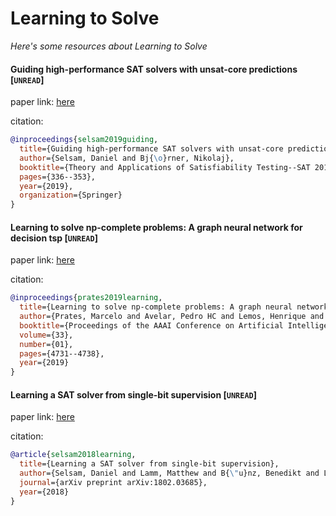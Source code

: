 # Learning to Solve
*Here's some resources about Learning to Solve*

#### Guiding high-performance SAT solvers with unsat-core predictions [`UNREAD`]

paper link: [here](https://arxiv.org/pdf/1903.04671)

citation: 
```bibtex
@inproceedings{selsam2019guiding,
  title={Guiding high-performance SAT solvers with unsat-core predictions},
  author={Selsam, Daniel and Bj{\o}rner, Nikolaj},
  booktitle={Theory and Applications of Satisfiability Testing--SAT 2019: 22nd International Conference, SAT 2019, Lisbon, Portugal, July 9--12, 2019, Proceedings 22},
  pages={336--353},
  year={2019},
  organization={Springer}
}
```
    

#### Learning to solve np-complete problems: A graph neural network for decision tsp [`UNREAD`]

paper link: [here](https://ojs.aaai.org/index.php/AAAI/article/view/4399/4277)

citation: 
```bibtex
@inproceedings{prates2019learning,
  title={Learning to solve np-complete problems: A graph neural network for decision tsp},
  author={Prates, Marcelo and Avelar, Pedro HC and Lemos, Henrique and Lamb, Luis C and Vardi, Moshe Y},
  booktitle={Proceedings of the AAAI Conference on Artificial Intelligence},
  volume={33},
  number={01},
  pages={4731--4738},
  year={2019}
}
```

#### Learning a SAT solver from single-bit supervision [`UNREAD`]

paper link: [here](https://arxiv.org/pdf/1802.03685)

citation: 
```bibtex
@article{selsam2018learning,
  title={Learning a SAT solver from single-bit supervision},
  author={Selsam, Daniel and Lamm, Matthew and B{\"u}nz, Benedikt and Liang, Percy and de Moura, Leonardo and Dill, David L},
  journal={arXiv preprint arXiv:1802.03685},
  year={2018}
}
```

    